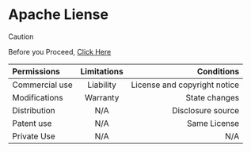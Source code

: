 # Apache Liense

> [!CAUTION]
> Before you Proceed, [Click Here](https://github.com/SyndiK22/Archive.dev/blob/Licences/Licences/READ%20THIS%20.md)

| Permissions | Limitations | Conditions |
| :---         |     :---:      |          ---: |
| Commercial use   | Liability     | License and copyright notice    |
| Modifications     | Warranty       | State changes      |
| Distribution   | N/A     | Disclosure source    |
| Patent use    | N/A       | Same License      |
| Private Use   | N/A     | N/A    |
